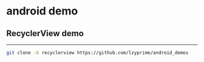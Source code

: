 # android demo

## RecyclerView demo
---

```bash
git clone -b recyclerview https://github.com/lzyprime/android_demos
```
